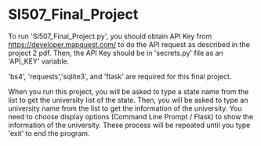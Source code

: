 # SI507_Final_Project
To run 'SI507_Final_Project.py', you should obtain API Key from https://developer.mapquest.com/ to do the API request as described in the project 2 pdf. 
Then, the API Key should be in 'secrets.py' file as an 'API_KEY' variable. 

'bs4', 'requests','sqlite3', and 'flask' are required for this final project. 

When you run this project, you will be asked to type a state name from the list to get the university list of the state. 
Then, you will be asked to type an university name from the list to get the information of the university. 
You need to choose display options (Command Line Prompt / Flask) to show the information of the university.
These process will be repeated until you type 'exit' to end the program. 
